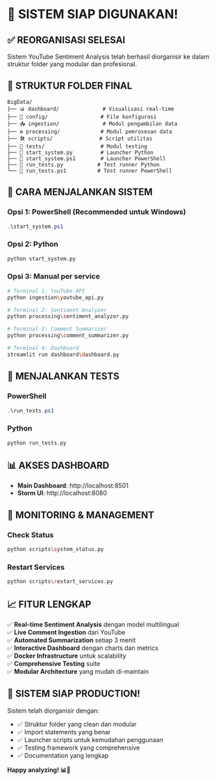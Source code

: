 # 🎯 SISTEM SIAP DIGUNAKAN!

## ✅ REORGANISASI SELESAI

Sistem YouTube Sentiment Analysis telah berhasil diorganisir ke dalam struktur folder yang modular dan profesional.

## 📁 STRUKTUR FOLDER FINAL

```
BigData/
├── 📊 dashboard/              # Visualisasi real-time
├── 🔧 config/                 # File konfigurasi
├── 📥 ingestion/              # Modul pengambilan data
├── ⚙️ processing/             # Modul pemrosesan data
├── 🛠️ scripts/               # Script utilitas
├── 🧪 tests/                  # Modul testing
├── 🚀 start_system.py         # Launcher Python
├── 🚀 start_system.ps1        # Launcher PowerShell
├── 🧪 run_tests.py           # Test runner Python
└── 🧪 run_tests.ps1          # Test runner PowerShell
```

## 🚀 CARA MENJALANKAN SISTEM

### Opsi 1: PowerShell (Recommended untuk Windows)
```powershell
.\start_system.ps1
```

### Opsi 2: Python
```bash
python start_system.py
```

### Opsi 3: Manual per service
```bash
# Terminal 1: YouTube API
python ingestion\youtube_api.py

# Terminal 2: Sentiment Analyzer  
python processing\sentiment_analyzer.py

# Terminal 3: Comment Summarizer
python processing\comment_summarizer.py

# Terminal 4: Dashboard
streamlit run dashboard\dashboard.py
```

## 🧪 MENJALANKAN TESTS

### PowerShell
```powershell
.\run_tests.ps1
```

### Python
```bash
python run_tests.py
```

## 📊 AKSES DASHBOARD

- **Main Dashboard**: http://localhost:8501
- **Storm UI**: http://localhost:8080

## 🔧 MONITORING & MANAGEMENT

### Check Status
```bash
python scripts\system_status.py
```

### Restart Services
```bash
python scripts\restart_services.py
```

## 📈 FITUR LENGKAP

✅ **Real-time Sentiment Analysis** dengan model multilingual  
✅ **Live Comment Ingestion** dari YouTube  
✅ **Automated Summarization** setiap 3 menit  
✅ **Interactive Dashboard** dengan charts dan metrics  
✅ **Docker Infrastructure** untuk scalability  
✅ **Comprehensive Testing** suite  
✅ **Modular Architecture** yang mudah di-maintain  

## 🎉 SISTEM SIAP PRODUCTION!

Sistem telah diorganisir dengan:
- ✅ Struktur folder yang clean dan modular
- ✅ Import statements yang benar
- ✅ Launcher scripts untuk kemudahan penggunaan
- ✅ Testing framework yang comprehensive
- ✅ Documentation yang lengkap

**Happy analyzing! 📊🚀**
